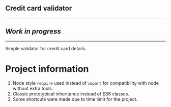 ## Credit card validator

-----

## _Work in progress_

-----


Simple validator for credit card details.


# Project information
1. Node style `require` used instead of `import` for compatibility with node without extra tools.
2. Classic prototypical inheritance instead of ES6 classes.
3. Some shortcuts were made due to time limit for the project.
